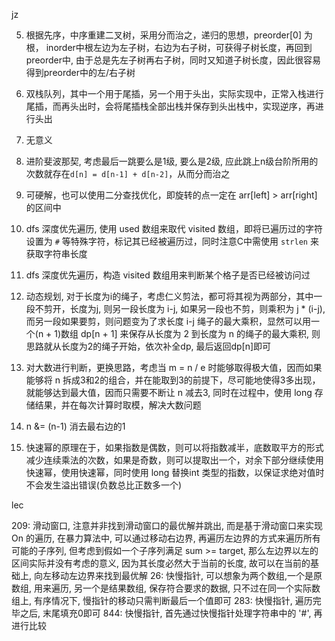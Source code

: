 
jz

5. 根据先序，中序重建二叉树，采用分而治之，递归的思想，preorder[0] 为根， inorder中根左边为左子树，右边为右子树，可获得子树长度，再回到preorder中, 由于总是先左子树再右子树，同时又知道子树长度，因此很容易得到preorder中的左/右子树
6. 双栈队列，其中一个用于尾插，另一个用于头出，实际实现中，正常入栈进行尾插，而再头出时，会将尾插栈全部出栈并保存到头出栈中，实现逆序，再进行头出
7. 无意义
8. 进阶斐波那契, 考虑最后一跳要么是1级, 要么是2级, 应此跳上n级台阶所用的次数就存在`d[n] = d[n-1] + d[n-2]`，从而分而治之
9. 可硬解，也可以使用二分查找优化，即旋转的点一定在 arr[left] > arr[right] 的区间中

12. dfs 深度优先遍历, 使用 used 数组来取代 visited 数组，即将已遍历过的字符设置为 `#` 等特殊字符，标记其已经被遍历过，同时注意C中需使用 `strlen` 来获取字符串长度
13. dfs 深度优先遍历，构造 visited 数组用来判断某个格子是否已经被访问过
14. 动态规划, 对于长度为i的绳子，考虑仁义剪法，都可将其视为两部分，其中一段不剪开，长度为j, 则另一段长度为 i-j, 如果另一段也不剪，则乘积为 j * (i-j), 而另一段如果要剪，则问题变为了求长度 i-j 绳子的最大乘积，显然可以用一个(n + 1)数组 dp[n + 1] 来保存从长度为 2 到长度为 n 的绳子的最大乘积, 则思路就从长度为2的绳子开始，依次补全dp, 最后返回dp[n]即可
15. 对大数进行判断，更换思路，考虑当  m = n / e 时能够取得极大值，因而如果能够将 n 拆成3和2的组合，并在能取到3的前提下，尽可能地使得3多出现，就能够达到最大值，因而只需要不断让 n 减去3, 同时在过程中，使用 long 存储结果，并在每次计算时取模，解决大数问题
16. n &= (n-1) 消去最右边的1
17. 快速幂的原理在于，如果指数是偶数，则可以将指数减半，底数取平方的形式减少连续乘法的次数，如果是奇数，则可以提取出一个，对余下部分继续使用快速幂，使用快速幂，同时使用 long 替换int 类型的指数，以保证求绝对值时不会发生溢出错误(负数总比正数多一个)


lec

209: 滑动窗口, 注意并非找到滑动窗口的最优解并跳出, 而是基于滑动窗口来实现 On 的遍历, 在暴力算法中, 可以通过移动右边界, 再遍历左边界的方式来遍历所有可能的子序列, 但考虑到假如一个子序列满足 sum >= target, 那么左边界以左的区间实际并没有考虑的意义, 因为其长度必然大于当前的长度, 故可以在当前的基础上, 向左移动左边界来找到最优解
26: 快慢指针, 可以想象为两个数组,一个是原数组, 用来遍历, 另一个是结果数组, 保存符合要求的数据, 只不过在同一个实际数组上, 有序情况下, 慢指针的移动只需判断最后一个值即可
283: 快慢指针, 遍历完毕之后, 末尾填充0即可
844: 快慢指针, 首先通过快慢指针处理字符串中的 '#', 再进行比较

